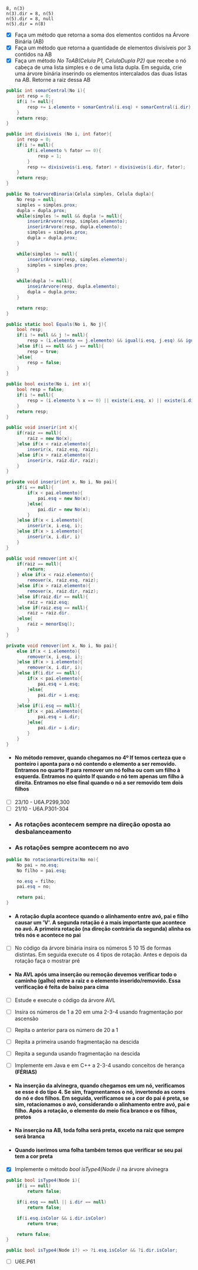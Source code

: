 ```
8, n(3)
n(3).dir = 8, n(5)
n(5).dir = 8, null
n(5).dir = n(8)
```

- [x] Faça um método que retorna a soma dos elementos contidos na Árvore Binária (AB)
- [x] Faça um método que retorna a quantidade de elementos divisíveis por 3 contidos na AB
- [x] Faça um método *No ToAB(Celula P1, CelulaDupla P2)* que recebe o nó cabeça de uma lista simples e o de uma lista dupla. Em seguida, crie uma árvore binária inserindo os elementos intercalados das duas listas na AB. Retorne a raiz dessa AB

```c#
public int somarCentral(No i){
    int resp = 0;
    if(i != null){
        resp += i.elemento + somarCentral(i.esq) + somarCentral(i.dir);
    }
    return resp;
}

public int divisiveis (No i, int fator){
    int resp = 0;
    if(i != null){
        if(i.elemento % fator == 0){
            resp = 1;
        }
        resp += divisiveis(i.esq, fator) + divisiveis(i.dir, fator);
    }
    return resp;
}

public No toArvoreBinaria(Celula simples, Celula dupla){
    No resp = null;
    simples = simples.prox;
    dupla = dupla.prox;
    while(simples != null && dupla != null){
        inserirArvore(resp, simples.elemento);
        inserirArvore(resp, dupla.elemento);
        simples = simples.prox;
        dupla = dupla.prox;
    }

    while(simples != null){
        inserirArvore(resp, simples.elemento);
        simples = simples.prox;
    }

    while(dupla != null){
        inseirArvore(resp, dupla.elemento);
        dupla = dupla.prox;
    }

    return resp;
}
```

```c#
public static bool Equals(No i, No j){
    bool resp;
    if(i != null && j != null){
        resp = (i.elemento == j.elemento) && igual(i.esq, j.esq) && igual(i.dir, j.dir);
    }else if(i == null && j == null){
        resp = true;
    }else{
        resp = false;
    }
}

public bool existe(No i, int x){
    bool resp = false;
    if(i != null){
        resp = (i.elemento % x == 0) || existe(i.esq, x) || existe(i.dir, x);
    }
    return resp;
}
```

```c#
public void inserir(int x){
    if(raiz == null){
        raiz = new No(x);
    }else if(x < raiz.elemento){
        inserir(x, raiz.esq, raiz);
    }else if(x > raiz.elemento){
        inserir(x, raiz.dir, raiz);
    }
}

private void inserir(int x, No i, No pai){
    if(i == null){
        if(x < pai.elemento){
            pai.esq = new No(x);
        }else{
            pai.dir = new No(x);
        }
    }else if(x < i.elemento){
        inserir(x, i.esq, i);
    }else if(x > i.elemento){
        inserir(x, i.dir, i)
    }
}

public void remover(int x){
    if(raiz == null){
        return;
    } else if(x < raiz.elemento){
        remover(x, raiz.esq, raiz);
    }else if(x > raiz.elemento){
        remover(x, raiz.dir, raiz);
    }else if(raiz.dir == null){
        raiz = raiz.esq;
    }else if(raiz.esq == null){
        raiz = raiz.dir.
    }else{
        raiz = menorEsq();
    }
}

private void remover(int x, No i, No pai){
    else if(x < i.elemento){
        remover(x, i.esq, i);
    }else if(x > i.elemento){
        remover(x, i.dir, i);
    }else if(i.dir == null){
        if(x < pai.elemento){
            pai.esq = i.esq;
        }else{
            pai.dir = i.esq;
        }
    }else if(i.esq == null){
        if(x < pai.elemento){
            pai.esq = i.dir;
        }else{
            pai.dir = i.dir;
        }
    }
}
```

- #### No método remover, quando chegamos no 4º If temos certeza que o ponteiro i aponta para o nó contendo o elemento a ser removido. Entramos no quarto If para remover um nó folha ou com um filho à esquerda. Entramos no quinto If quando o nó tem apenas um filho à direita. Entramos no else final quando o nó a ser removido tem dois filhos

- [ ] 23/10 - U6A.P299,300
- [ ] 21/10 - U6A.P301-304

- ### As rotações acontecem sempre na direção oposta ao desbalanceamento
- ### As rotações sempre acontecem no avo

```c#
public No rotacionarDireita(No no){
    No pai = no.esq;
    No filho = pai.esq;

    no.esq = filho;
    pai.esq = no;

    return pai;
}
```

- #### A rotação dupla acontece quando o alinhamento entre avó, pai e filho causar um 'V'. A segunda rotação é a mais importante que acontece no avó. A primeira rotação (na direção contrária da segunda) alinha os três nós e acontece no pai

- [ ] No código da árvore binária insira os números 5 10 15 de formas distintas. Em seguida execute os 4 tipos de rotação. Antes e depois da rotação faça o mostrar pré

- #### Na AVL após uma inserção ou remoção devemos verificar todo o caminho (galho) entre a raiz e o elemento inserido/removido. Essa verificação é feita de baixo para cima

- [ ] Estude e execute o código da árvore AVL

- [ ] Insira os números de 1 a 20 em uma 2-3-4 usando fragmentação por ascensão
- [ ] Repita o anterior para os número de 20 a 1
- [ ] Repita a primeira usando fragmentação na descida
- [ ] Repita a segunda usando fragmentação na descida

- [ ] Implemente em Java e em C++ a 2-3-4 usando conceitos de herança **(FÉRIAS)**
 
- #### Na inserção da alvinegra, quando chegamos em um nó, verificamos se esse é do tipo 4. Se sim, fragmentamos o nó, invertendo as cores do nó e dos filhos. Em seguida, verificamos se a cor do pai é preta, se sim, rotacionamos o avó, considerando o alinhamento entre avó, pai e filho. Após a rotação, o elemento do meio fica branco e os filhos, pretos
- #### Na inserção na AB, toda folha será preta, exceto na raiz que sempre será branca
- #### Quando iserimos uma folha também temos que verificar se seu pai tem a cor preta

- [X] Implemente o método *bool isType4(Node i)* na árvore alvinegra

```C#
public bool isType4(Node i){
    if(i == null)
        return false;

    if(i.esq == null || i.dir == null)
        return false;

    if(i.esq.isColor && i.dir.isColor)
        return true;

    return false;
}

public bool isType4(Node i?) => ?i.esq.isColor && ?i.dir.isColor;
```

- [ ] U6E.P61